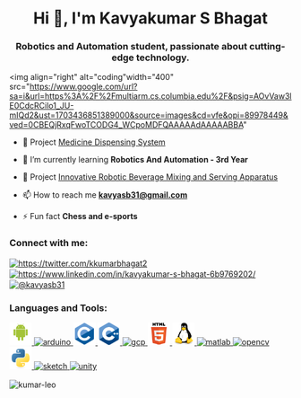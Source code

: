 <h1 align="center">Hi 👋, I'm Kavyakumar S Bhagat</h1>
<h3 align="center">Robotics and Automation student, passionate about cutting-edge technology.</h3>


<img align="right" alt="coding"width="400" src="https://www.google.com/url?sa=i&url=https%3A%2F%2Fmultiarm.cs.columbia.edu%2F&psig=AOvVaw3lE0CdcRCilo1_JU-mIQd2&ust=1703436851389000&source=images&cd=vfe&opi=89978449&ved=0CBEQjRxqFwoTCODG4_WCpoMDFQAAAAAdAAAAABBA"
- 🔭 Project [Medicine Dispensing System](https://www.linkedin.com/in/kavyakumar-s-bhagat-6b9769202/)

- 🌱 I’m currently learning **Robotics And Automation - 3rd Year**

- 🔭 Project [Innovative Robotic Beverage Mixing and Serving Apparatus](https://www.linkedin.com/in/kavyakumar-s-bhagat-6b9769202/)

- 📫 How to reach me **kavyasb31@gmail.com**

- ⚡ Fun fact **Chess and e-sports**

<h3 align="left">Connect with me:</h3>
<p align="left">
<a href="https://twitter.com/https://twitter.com/kkumarbhagat2" target="blank"><img align="center" src="https://raw.githubusercontent.com/rahuldkjain/github-profile-readme-generator/master/src/images/icons/Social/twitter.svg" alt="https://twitter.com/kkumarbhagat2" height="30" width="40" /></a>
<a href="https://linkedin.com/in/https://www.linkedin.com/in/kavyakumar-s-bhagat-6b9769202/" target="blank"><img align="center" src="https://raw.githubusercontent.com/rahuldkjain/github-profile-readme-generator/master/src/images/icons/Social/linked-in-alt.svg" alt="https://www.linkedin.com/in/kavyakumar-s-bhagat-6b9769202/" height="30" width="40" /></a>
<a href="https://www.hackerrank.com/@kavyasb31" target="blank"><img align="center" src="https://raw.githubusercontent.com/rahuldkjain/github-profile-readme-generator/master/src/images/icons/Social/hackerrank.svg" alt="@kavyasb31" height="30" width="40" /></a>
</p>

<h3 align="left">Languages and Tools:</h3>
<p align="left"> <a href="https://developer.android.com" target="_blank" rel="noreferrer"> <img src="https://raw.githubusercontent.com/devicons/devicon/master/icons/android/android-original-wordmark.svg" alt="android" width="40" height="40"/> </a> <a href="https://www.arduino.cc/" target="_blank" rel="noreferrer"> <img src="https://cdn.worldvectorlogo.com/logos/arduino-1.svg" alt="arduino" width="40" height="40"/> </a> <a href="https://www.cprogramming.com/" target="_blank" rel="noreferrer"> <img src="https://raw.githubusercontent.com/devicons/devicon/master/icons/c/c-original.svg" alt="c" width="40" height="40"/> </a> <a href="https://www.w3schools.com/cpp/" target="_blank" rel="noreferrer"> <img src="https://raw.githubusercontent.com/devicons/devicon/master/icons/cplusplus/cplusplus-original.svg" alt="cplusplus" width="40" height="40"/> </a> <a href="https://cloud.google.com" target="_blank" rel="noreferrer"> <img src="https://www.vectorlogo.zone/logos/google_cloud/google_cloud-icon.svg" alt="gcp" width="40" height="40"/> </a> <a href="https://www.w3.org/html/" target="_blank" rel="noreferrer"> <img src="https://raw.githubusercontent.com/devicons/devicon/master/icons/html5/html5-original-wordmark.svg" alt="html5" width="40" height="40"/> </a> <a href="https://www.linux.org/" target="_blank" rel="noreferrer"> <img src="https://raw.githubusercontent.com/devicons/devicon/master/icons/linux/linux-original.svg" alt="linux" width="40" height="40"/> </a> <a href="https://www.mathworks.com/" target="_blank" rel="noreferrer"> <img src="https://upload.wikimedia.org/wikipedia/commons/2/21/Matlab_Logo.png" alt="matlab" width="40" height="40"/> </a> <a href="https://opencv.org/" target="_blank" rel="noreferrer"> <img src="https://www.vectorlogo.zone/logos/opencv/opencv-icon.svg" alt="opencv" width="40" height="40"/> </a> <a href="https://www.python.org" target="_blank" rel="noreferrer"> <img src="https://raw.githubusercontent.com/devicons/devicon/master/icons/python/python-original.svg" alt="python" width="40" height="40"/> </a> <a href="https://www.sketch.com/" target="_blank" rel="noreferrer"> <img src="https://www.vectorlogo.zone/logos/sketchapp/sketchapp-icon.svg" alt="sketch" width="40" height="40"/> </a> <a href="https://unity.com/" target="_blank" rel="noreferrer"> <img src="https://www.vectorlogo.zone/logos/unity3d/unity3d-icon.svg" alt="unity" width="40" height="40"/> </a> </p>

<p><img align="center" src="https://github-readme-stats.vercel.app/api/top-langs?username=kumar-leo&show_icons=true&locale=en&layout=compact" alt="kumar-leo" /></p>
